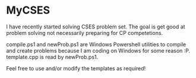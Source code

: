 # MyCSES
I have recently started solving CSES problem set. The goal is get good at problem solving not necessarily preparing for CP competetions.  

compile.ps1 and newProb.ps1 are Windows Powershell utilities to compile and create problems because I am coding on Windows for some reason :P.
template.cpp is read by newProb.ps1.

Feel free to use and/or modify the templates as required!
